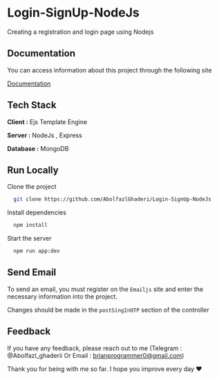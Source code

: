 # Login-SignUp-NodeJs
Creating a registration and login page using Nodejs


## Documentation
You can access information about this project through the following site 

[Documentation](https://abolfazlghaderi.github.io/LSN-Doc/)


## Tech Stack

**Client :** Ejs Template Engine

**Server :** NodeJs , Express

**Database :** MongoDB

## Run Locally

Clone the project

```bash
  git clone https://github.com/AbolfazlGhaderi/Login-SignUp-NodeJs
```
Install dependencies

```bash
  npm install
```

Start the server

```bash
  npm run app:dev
```


## Send Email

To send an email, you must register on the `Emailjs` site and enter the necessary information into the project.

Changes should be made in the `postSingInOTP` section of the controller


## Feedback

If you have any feedback, please reach out to me (Telegram : @Abolfazl_ghaderii Or Email : brianprogrammer0@gmail.com) 

Thank you for being with me so far. I hope you improve every day ❤️

